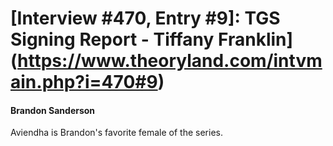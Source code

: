 # [Interview #470, Entry #9]: TGS Signing Report - Tiffany Franklin](https://www.theoryland.com/intvmain.php?i=470#9)

#### Brandon Sanderson

Aviendha is Brandon's favorite female of the series.


